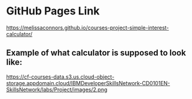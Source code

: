 # GitHub Pages Link
https://melissaconnors.github.io/courses-project-simple-interest-calculator/

## Example of what calculator is supposed to look like:
https://cf-courses-data.s3.us.cloud-object-storage.appdomain.cloud/IBMDeveloperSkillsNetwork-CD0101EN-SkillsNetwork/labs/Project/images/2.png
